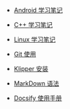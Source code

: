 <!-- _sidebar.md -->

* [Android 学习笔记](./blog/Android/README.md)       <!-- {docsify-ignore-all} -->
* [C++ 学习笔记](./blog/Android/README.md)
* [Linux 学习笔记](./blog/Android/README.md)

* [Git 使用](./blog/Git使用.md "The greatest guide in the world")
* [Klipper 安装](./blog/Klipper安装.md)
* [MarkDown 语法](./blog/Markdown语法.md)

* [Docsify 使用手册](./blog/web/Docsify使用手册.md)

